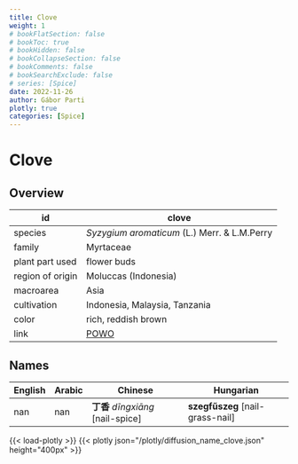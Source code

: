 ```yaml
---
title: Clove
weight: 1
# bookFlatSection: false
# bookToc: true
# bookHidden: false
# bookCollapseSection: false
# bookComments: false
# bookSearchExclude: false
# series: [Spice]
date: 2022-11-26
author: Gábor Parti
plotly: true
categories: [Spice]
---
```


# Clove

## Overview

|       id       |                       clove                       |
|----------------|---------------------------------------------------|
|     species    |   *Syzygium aromaticum* (L.) Merr. \& L.M.Perry   |
|     family     |                     Myrtaceae                     |
| plant part used|                    flower buds                    |
|region of origin|                Moluccas (Indonesia)               |
|    macroarea   |                        Asia                       |
|   cultivation  |           Indonesia, Malaysia, Tanzania           |
|      color     |                rich, reddish brown                |
|      link      |[POWO](https://powo.science.kew.org/taxon/601421-1)|

## Names

|English|Arabic|            Chinese            |            Hungarian           |
|-------|------|-------------------------------|--------------------------------|
|  nan  |  nan |**丁香** *dīngxiāng* [nail-spice]|**szegfűszeg** [nail-grass-nail]|

{{< load-plotly >}}
{{< plotly json="/plotly/diffusion_name_clove.json" height="400px" >}}